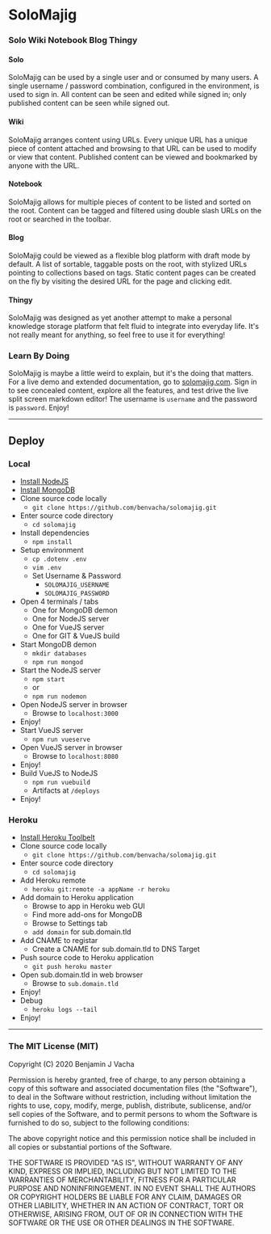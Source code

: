 # SoloMajig
### Solo Wiki Notebook Blog Thingy

#### Solo
SoloMajig can be used by a single user and or consumed by many users. A single username / password combination, configured in the environment, is used to sign in. All content can be seen and edited while signed in; only published content can be seen while signed out.

#### Wiki
SoloMajig arranges content using URLs. Every unique URL has a unique piece of content attached and browsing to that URL can be used to modify or view that content. Published content can be viewed and bookmarked by anyone with the URL.

#### Notebook
SoloMajig allows for multiple pieces of content to be listed and sorted on the root. Content can be tagged and filtered using double slash URLs on the root or searched in the toolbar.

#### Blog
SoloMajig could be viewed as a flexible blog platform with draft mode by default. A list of sortable, taggable posts on the root, with stylized URLs pointing to collections based on tags. Static content pages can be created on the fly by visiting the desired URL for the page and clicking edit.

#### Thingy
SoloMajig was designed as yet another attempt to make a personal knowledge storage platform that felt fluid to integrate into everyday life. It's not really meant for anything, so feel free to use it for everything!

### Learn By Doing
SoloMajig is maybe a little weird to explain, but it's the doing that matters. For a live demo and extended documentation, go to [solomajig.com](https://www.solomajig.com). Sign in to see concealed content, explore all the features, and test drive the live split screen markdown editor! The username is `username` and the password is `password`. Enjoy!

---

## Deploy

### Local
* [Install NodeJS](https://github.com/joyent/node/wiki/Installation)
* [Install MongoDB](http://docs.mongodb.org/manual/installation)
* Clone source code locally
  * `git clone https://github.com/benvacha/solomajig.git`
* Enter source code directory
  * `cd solomajig`
* Install dependencies
  * `npm install`
* Setup environment
  * `cp .dotenv .env`
  * `vim .env`
  * Set Username & Password
    * `SOLOMAJIG_USERNAME`
    * `SOLOMAJIG_PASSWORD`
* Open 4 terminals / tabs
  * One for MongoDB demon
  * One for NodeJS server
  * One for VueJS server
  * One for GIT & VueJS build
* Start MongoDB demon
  * `mkdir databases`
  * `npm run mongod`
* Start the NodeJS server
  * `npm start`
  * or
  * `npm run nodemon`
* Open NodeJS server in browser
  * Browse to `localhost:3000`
* Enjoy!
* Start VueJS server
  * `npm run vueserve`
* Open VueJS server in browser
  * Browse to `localhost:8080`
* Enjoy!
* Build VueJS to NodeJS
  * `npm run vuebuild`
  * Artifacts at `/deploys`
* Enjoy!

### Heroku
* [Install Heroku Toolbelt](https://toolbelt.heroku.com)
* Clone source code locally
  * `git clone https://github.com/benvacha/solomajig.git`
* Enter source code directory
  * `cd solomajig`
* Add Heroku remote
  * `heroku git:remote -a appName -r heroku`
* Add domain to Heroku application
  * Browse to app in Heroku web GUI
  * Find more add-ons for MongoDB
  * Browse to Settings tab
  * `add domain` for sub.domain.tld
* Add CNAME to registar
  * Create a CNAME for sub.domain.tld to DNS Target
* Push source code to Heroku application
  * `git push heroku master`
* Open sub.domain.tld in web browser
  * Browse to `sub.domain.tld`
* Enjoy!
* Debug
  * `heroku logs --tail`
* Enjoy!

---

### The MIT License (MIT)

Copyright (C) 2020 Benjamin J Vacha

Permission is hereby granted, free of charge, to any person obtaining a copy
of this software and associated documentation files (the "Software"), to deal
in the Software without restriction, including without limitation the rights
to use, copy, modify, merge, publish, distribute, sublicense, and/or sell
copies of the Software, and to permit persons to whom the Software is
furnished to do so, subject to the following conditions:

The above copyright notice and this permission notice shall be included in all
copies or substantial portions of the Software.

THE SOFTWARE IS PROVIDED "AS IS", WITHOUT WARRANTY OF ANY KIND, EXPRESS OR
IMPLIED, INCLUDING BUT NOT LIMITED TO THE WARRANTIES OF MERCHANTABILITY,
FITNESS FOR A PARTICULAR PURPOSE AND NONINFRINGEMENT. IN NO EVENT SHALL THE
AUTHORS OR COPYRIGHT HOLDERS BE LIABLE FOR ANY CLAIM, DAMAGES OR OTHER
LIABILITY, WHETHER IN AN ACTION OF CONTRACT, TORT OR OTHERWISE, ARISING FROM,
OUT OF OR IN CONNECTION WITH THE SOFTWARE OR THE USE OR OTHER DEALINGS IN THE
SOFTWARE.

